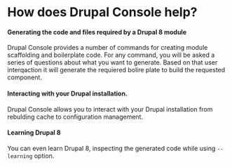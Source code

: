 # How does Drupal Console help?

#### Generating the code and files required by a Drupal 8 module
  Drupal Console provides a number of commands for creating module scaffolding and boilerplate code. For any command, you will be asked a series of questions about what you want to generate. Based on that user interqaction it will generate the requiered bolire plate to build the requested component.
  
#### Interacting with your Drupal installation.
  Drupal Console allows you to interact with your Drupal installation from rebulding cache to configuration management.

#### Learning Drupal 8    
  You can even learn Drupal 8, inspecting the generated code while using `--learning` option.